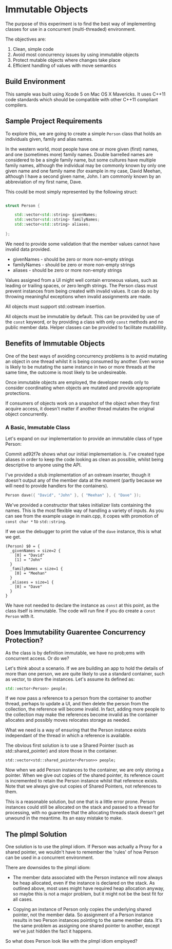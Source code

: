 
# Immutable Objects

The purpose of this experiment is to find the best way of implementing classes for use in a concurrent (multi-threaded) environment.

The objectives are:

1. Clean, simple code
2. Avoid most concurrency issues by using immutable objects
3. Protect mutable objects where changes take place
4. Efficient handling of values with move semantics

## Build Environment

This sample was built using Xcode 5 on Mac OS X Mavericks.  It uses C++11 code standards which should be compatible with other C++11 compliant compilers.

## Sample Project Requirements

To explore this, we are going to create a simple `Person` class that holds an individuals given, family and alias names.

In the western world, most people have one or more given (first) names, and one (sometimes more) family names.  Double barrelled names are considered to be a single family name, but some cultures have multiple family names, although the individual may be commonly known by only one given name and one family name (for example in my case, David Meehan, although I have a second given name, John.  I am commonly known by an abbreviation of my first name, Dave.

This could be most simply represented by the following struct:

```cpp

struct Person {

    std::vector<std::string> givenNames;
    std::vector<std::string> familyNames;
    std::vector<std::string> aliases;
    
};
```

We need to provide some validation that the member values cannot have invalid data provided.

* givenNames - should be zero or more non-empty strings
* familyNames - should be zero or more non-empty strings
* aliases - should be zero or more non-empty strings

Values assigned from a UI might well contain erroneous values, such as leading or trailing spaces, or zero length strings.  The Person class must prevent instances from being created with invalid values.  It can do so by throwing meaningful exceptions when invalid assignments are made.

All objects must support std::ostream insertion.

All objects must be immutable by default.  This can be provided by use of the `const` keyword, or by providing a class with only `const` methods and no public member data.  Helper classes can be provided to facilitate mutabilility.

## Benefits of Immutable Objects

One of the best ways of avoiding concurrency problems is to avoid mutating an object in one thread whilst it is being consumed by another.  Even worse is likely to be mutating the same instance in two or more threads at the same time, the outcome is most likely to be undesireable.

Once immutable objects are employed, the developer needs only to consider coordinating when objects are mutated and provide appropriate protections.

If consumers of objects work on a snapshot of the object when they first acquire access, it doesn't matter if another thread mutates the original object concurrently.

### A Basic, Immutable Class

Let's expand on our implementation to provide an immutable class of type Person:

Commit ad92f7e shows what our initial implementation is.  I've created type aliases in order to keep the code looking as clean as possible, whilst being descriptive to anyone using the API.

I've provided a stub implementation of an ostream inserter, though it doesn't output any of the member data at the moment (partly because we will need to provide handlers for the containers).

```cpp
Person dave({ "David", "John" }, { "Meehan" }, { "Dave" });
```

We've provided a constructor that takes initializer lists containing the names.  This is the most flexible way of handling a variety of inputs.  As you can see from the example usage in main.cpp, it copes with promotion of `const char *` to `std::string`.

If we use the debugger to print the value of the `dave` instance, this is what we get.

```text
(Person) $0 = {
  _givenNames = size=2 {
    [0] = "David"
    [1] = "John"
  }
  _familyNames = size=1 {
    [0] = "Meehan"
  }
  _aliases = size=1 {
    [0] = "Dave"
  }
}
```

We have not needed to declare the instance as `const` at this point, as the class itself is immutable.  The code will run fine if you do create a `const Person` with it.

## Does Immutability Guarentee Concurrency Protection?

As the class is by definition immutable, we have no prob;ems with concurrent access.  Or do we?

Let's think about a scenario.  If we are building an app to hold the details of more than one person, we are quite likely to use a standard container, such as vector, to store the instances.  Let's assume its defined as:

```cpp
std::vector<Person> people;
```

If we now pass a reference to a person from the container to another thread, perhaps to update a UI, and then delete the person from the collection, the reference will become invalid.  In fact, adding more people to the collection may make the references become invalid as the container allocates and possibly moves relocates storage as needed.

What we need is a way of ensuring that the Person instance exists independant of the thread in which a reference is available.

The obvious first solution is to use a Shared Pointer (such as std::shared_pointer) and store those in the container.

```
std::vector<std::shared_pointer<Person>> people;
```

Now when we add Person instances to the container, we are only storing a pointer.  When we give out copies of the shared pointer, its reference count is incremented to retain the Person instance whilst that reference exists.  Note that we always give out copies of Shared Pointers, not references to them.

This is a reasonable solution, but one that is a little error prone.  Person instances could still be allocated on the stack and passed to a thread for processing, with no guarentee that the allocating threads stack doesn't get unwound in the meantime.  Its an easy mistake to make.

## The pImpl Solution

One solution is to use the pImpl idiom.  If Person was actually a Proxy for a shared pointer, we wouldn't have to remember the 'rules' of how Person can be used in a concurrent environment.

There are downsides to the pImpl idiom:

* The member data associated with the Person instance will now always be heap allocated, even if the instance is declared on the stack.  As outlined above, most uses might have required heap allocation anyway, so maybe this is not a major problem, but it might not be the best fit for all cases.

* Copying an instance of Person only copies the underlying shared pointer, not the member data.  So assignment of a Person instance results in two Person instances pointing to the same member data.  It's the same problem as assigning one shared pointer to another, except we've just hidden the fact it happens.

So what does Person look like with the pImpl idiom employed?






